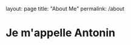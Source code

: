 layout: page
title: "About Me"
permalink: /about

<!DOCTYPE html>
<html lang="fr">
<head>
  <meta charset="UTF-8">
  <title>Présentation</title>
</head>
<body>
  <h1>Je m'appelle Antonin</h1>
</body>
</html>
